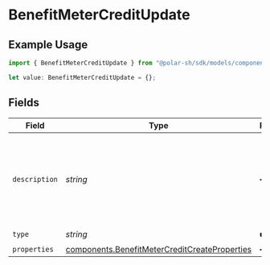 # BenefitMeterCreditUpdate

## Example Usage

```typescript
import { BenefitMeterCreditUpdate } from "@polar-sh/sdk/models/components/benefitmetercreditupdate.js";

let value: BenefitMeterCreditUpdate = {};
```

## Fields

| Field                                                                                                          | Type                                                                                                           | Required                                                                                                       | Description                                                                                                    |
| -------------------------------------------------------------------------------------------------------------- | -------------------------------------------------------------------------------------------------------------- | -------------------------------------------------------------------------------------------------------------- | -------------------------------------------------------------------------------------------------------------- |
| `description`                                                                                                  | *string*                                                                                                       | :heavy_minus_sign:                                                                                             | The description of the benefit. Will be displayed on products having this benefit.                             |
| `type`                                                                                                         | *string*                                                                                                       | :heavy_check_mark:                                                                                             | N/A                                                                                                            |
| `properties`                                                                                                   | [components.BenefitMeterCreditCreateProperties](../../models/components/benefitmetercreditcreateproperties.md) | :heavy_minus_sign:                                                                                             | N/A                                                                                                            |